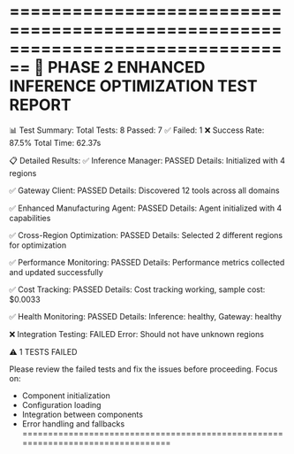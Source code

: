 
================================================================================
🚀 PHASE 2 ENHANCED INFERENCE OPTIMIZATION TEST REPORT
================================================================================

📊 Test Summary:
   Total Tests: 8
   Passed: 7 ✅
   Failed: 1 ❌
   Success Rate: 87.5%
   Total Time: 62.37s

📋 Detailed Results:
   ✅ Inference Manager: PASSED
      Details: Initialized with 4 regions

   ✅ Gateway Client: PASSED
      Details: Discovered 12 tools across all domains

   ✅ Enhanced Manufacturing Agent: PASSED
      Details: Agent initialized with 4 capabilities

   ✅ Cross-Region Optimization: PASSED
      Details: Selected 2 different regions for optimization

   ✅ Performance Monitoring: PASSED
      Details: Performance metrics collected and updated successfully

   ✅ Cost Tracking: PASSED
      Details: Cost tracking working, sample cost: $0.0033

   ✅ Health Monitoring: PASSED
      Details: Inference: healthy, Gateway: healthy

   ❌ Integration Testing: FAILED
      Error: Should not have unknown regions


⚠️ 1 TESTS FAILED

Please review the failed tests and fix the issues before proceeding.
Focus on:
- Component initialization
- Configuration loading
- Integration between components
- Error handling and fallbacks
================================================================================
